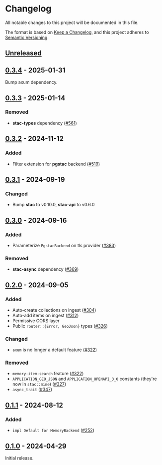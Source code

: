 # Changelog

All notable changes to this project will be documented in this file.

The format is based on [Keep a Changelog](https://keepachangelog.com/en/1.0.0/), and this project adheres to [Semantic Versioning](https://semver.org/spec/v2.0.0.html).

## [Unreleased]

## [0.3.4] - 2025-01-31

Bump axum dependency.

## [0.3.3] - 2025-01-14

### Removed

- **stac-types** dependency ([#561](https://github.com/stac-utils/stac-rs/pull/561))

## [0.3.2] - 2024-11-12

### Added

- Filter extension for **pgstac** backend ([#519](https://github.com/stac-utils/stac-rs/pull/519))

## [0.3.1] - 2024-09-19

### Changed

- Bump **stac** to v0.10.0, **stac-api** to v0.6.0

## [0.3.0] - 2024-09-16

### Added

- Parameterize `PgstacBackend` on tls provider ([#383](https://github.com/stac-utils/stac-rs/pull/383))

### Removed

- **stac-async** dependency ([#369](https://github.com/stac-utils/stac-rs/pull/369))

## [0.2.0] - 2024-09-05

### Added

- Auto-create collections on ingest ([#304](https://github.com/stac-utils/stac-rs/pull/304))
- Auto-add items on ingest ([#312](https://github.com/stac-utils/stac-rs/pull/312))
- Permissive CORS layer
- Public `router::{Error, GeoJson}` types ([#326](https://github.com/stac-utils/stac-rs/pull/326))

### Changed

- `axum` is no longer a default feature ([#322](https://github.com/stac-utils/stac-rs/pull/322))

### Removed

- `memory-item-search` feature ([#322](https://github.com/stac-utils/stac-rs/pull/322))
- `APPLICATION_GEO_JSON` and `APPLICATION_OPENAPI_3_0` constants (they're now in `stac::mime`) ([#327](https://github.com/stac-utils/stac-rs/pull/327))
- `async_trait` ([#347](https://github.com/stac-utils/stac-rs/pull/347))

## [0.1.1] - 2024-08-12

### Added

- `impl Default for MemoryBackend` ([#252](https://github.com/stac-utils/stac-rs/pull/252))

## [0.1.0] - 2024-04-29

Initial release.

[Unreleased]: https://github.com/stac-utils/stac-rs/compare/stac-server-v0.3.4..main
[0.3.4]: https://github.com/stac-utils/stac-rs/compare/stac-server-v0.3.3..stac-server-v0.3.4
[0.3.3]: https://github.com/stac-utils/stac-rs/compare/stac-server-v0.3.2..stac-server-v0.3.3
[0.3.2]: https://github.com/stac-utils/stac-rs/compare/stac-server-v0.3.1..stac-server-v0.3.2
[0.3.1]: https://github.com/stac-utils/stac-rs/compare/stac-server-v0.3.0..stac-server-v0.3.1
[0.3.0]: https://github.com/stac-utils/stac-rs/compare/stac-server-v0.2.0..stac-server-v0.3.0
[0.2.0]: https://github.com/stac-utils/stac-rs/compare/stac-server-v0.1.1..stac-server-v0.2.0
[0.1.1]: https://github.com/stac-utils/stac-rs/compare/stac-server-v0.1.0..stac-server-v0.1.1
[0.1.0]: https://github.com/stac-utils/stac-rs/releases/tag/stac-server-v0.1.0

<!-- markdownlint-disable-file MD024 -->
